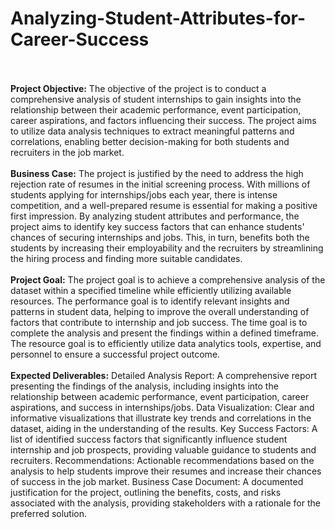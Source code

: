 # **Analyzing-Student-Attributes-for-Career-Success**
<br><br>
**Project Objective:**
The objective of the project is to conduct a comprehensive analysis of student internships to gain insights into the relationship between their academic performance, event participation, career aspirations, and factors influencing their success. The project aims to utilize data analysis techniques to extract meaningful patterns and correlations, enabling better decision-making for both students and recruiters in the job market.
<br><br>
**Business Case:**
The project is justified by the need to address the high rejection rate of resumes in the initial screening process. With millions of students applying for internships/jobs each year, there is intense competition, and a well-prepared resume is essential for making a positive first impression. By analyzing student attributes and performance, the project aims to identify key success factors that can enhance students' chances of securing internships and jobs. This, in turn, benefits both the students by increasing their employability and the recruiters by streamlining the hiring process and finding more suitable candidates.
<br><br>
**Project Goal:**
The project goal is to achieve a comprehensive analysis of the dataset within a specified timeline while efficiently utilizing available resources. The performance goal is to identify relevant insights and patterns in student data, helping to improve the overall understanding of factors that contribute to internship and job success. The time goal is to complete the analysis and present the findings within a defined timeframe. The resource goal is to efficiently utilize data analytics tools, expertise, and personnel to ensure a successful project outcome.
<br><br>
**Expected Deliverables:**
Detailed Analysis Report: A comprehensive report presenting the findings of the analysis, including insights into the relationship between academic performance, event participation, career aspirations, and success in internships/jobs.
Data Visualization: Clear and informative visualizations that illustrate key trends and correlations in the dataset, aiding in the understanding of the results.
Key Success Factors: A list of identified success factors that significantly influence student internship and job prospects, providing valuable guidance to students and recruiters.
Recommendations: Actionable recommendations based on the analysis to help students improve their resumes and increase their chances of success in the job market.
Business Case Document: A documented justification for the project, outlining the benefits, costs, and risks associated with the analysis, providing stakeholders with a rationale for the preferred solution.
